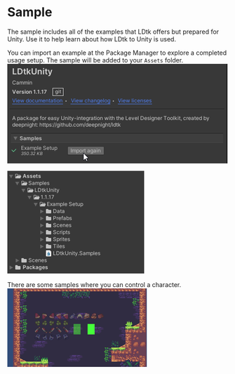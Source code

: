 # Sample

The sample includes all of the examples that LDtk offers but prepared for Unity. Use it to help learn about how LDtk to Unity is used.

You can import an example at the Package Manager to explore a completed usage setup. The sample will be added to your `Assets` folder.  
![Sample](../../images/img_Unity_Package_Sample.png)  

![Sample](../../images/img_Unity_SampleProjectView.png)

There are some samples where you can control a character.
![Sample](../../images/gif_LDtkUnityOpacity.gif)

